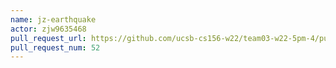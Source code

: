 ```yaml
---
name: jz-earthquake
actor: zjw9635468
pull_request_url: https://github.com/ucsb-cs156-w22/team03-w22-5pm-4/pull/52
pull_request_num: 52
---
```

